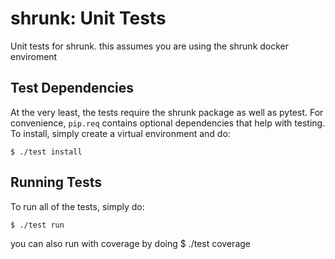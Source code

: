 shrunk: Unit Tests
==================
Unit tests for shrunk.
this assumes you are using the shrunk docker enviroment

Test Dependencies
-----------------
At the very least, the tests require the shrunk package as well as pytest. For
convenience, `pip.req` contains optional dependencies that help with testing.
To install, simply create a virtual environment and do:

    $ ./test install

Running Tests
-------------
To run all of the tests, simply do:

    $ ./test run

you can also run with coverage by doing
    $ ./test coverage
